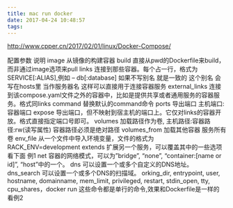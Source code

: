 ```yaml
---
title: mac run docker
date: 2017-04-24 10:48:57
tags:
---
```


http://www.cpper.cn/2017/02/01/linux/Docker-Compose/


配置参数    说明
image   从镜像的构建容器
build   直接从pwd的Dockerfile来build，而非通过image选项来pull
links   连接到那些容器。每个占一行，格式为SERVICE[:ALIAS],例如 – db[:database] 如果不写别名 就是一致的 这个别名 会写在hosts里 当作服务器名 这样可以直接用于连接容器服务
external_links  连接到该compose.yaml文件之外的容器中，比如是提供共享或者通用服务的容器服务。格式同links
command 替换默认的command命令
ports   导出端口 主机端口:容器端口
expose  导出端口，但不映射到宿主机的端口上。它仅对links的容器开放。格式直接指定端口号即可。
volumes 加载路径作为卷, 主机路径:容器路径:rw(读写属性) 容器路径必须是绝对路径
volumes_from    加载其他容器 服务所有卷
env_file    从一个文件中导入环境变量，文件的格式为RACK_ENV=development
extends 扩展另一个服务，可以覆盖其中的一些选项 看下面 例1
net 容器的网络模式，可以为”bridge”, “none”, “container:[name or id]”, “host”中的一个。
dns 可以设置一个或多个自定义的DNS地址。
dns_search  可以设置一个或多个DNS的扫描域。
orking_dir, entrypoint, user, hostname, domainname, mem_limit, privileged, restart, stdin_open, tty, cpu_shares，docker run  这些命令都是单行的命令,效果和Dockerfile是一样的 看例2